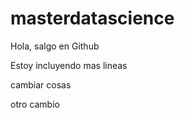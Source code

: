 # masterdatascience

Hola, salgo en Github

Estoy incluyendo mas lineas

cambiar cosas 

otro cambio

